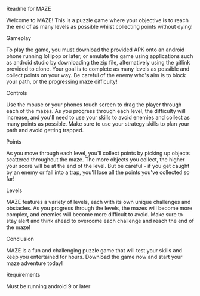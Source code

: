 Readme for MAZE

Welcome to MAZE! This is a puzzle game where your objective is to reach the end of as many levels as possible whilst collecting points without dying!

Gameplay

To play the game, you must download the provided APK onto an android phone running lollipop or later, or emulate the game using applications such as android studio by downloading the zip file, alternatively using the gitlink provided to clone. 
Your goal is to complete as many levels as possible and collect points on your way. Be careful of the enemy who's aim is to block your path, or the progressing maze difficulty!

Controls

Use the mouse or your phones touch screen to drag the player through each of the mazes.
As you progress through each level, the difficulty will increase, and you'll need to use your skills to avoid enemies and collect as many points as possible. Make sure to use your strategy skills to plan your path and avoid getting trapped.

Points

As you move through each level, you'll collect points by picking up objects scattered throughout the maze. The more objects you collect, the higher your score will be at the end of the level. But be careful - if you get caught by an enemy or fall into a trap, you'll lose all the points you've collected so far!

Levels

MAZE features a variety of levels, each with its own unique challenges and obstacles. As you progress through the levels, the mazes will become more complex, and enemies will become more difficult to avoid. Make sure to stay alert and think ahead to overcome each challenge and reach the end of the maze!

Conclusion

MAZE is a fun and challenging puzzle game that will test your skills and keep you entertained for hours. Download the game now and start your maze adventure today!

Requirements 

Must be running android 9 or later